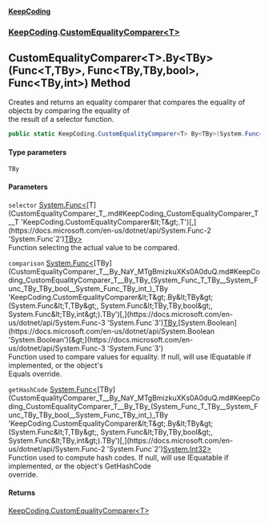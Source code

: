 #### [KeepCoding](index.md 'index')
### [KeepCoding](KeepCoding.md 'KeepCoding').[CustomEqualityComparer&lt;T&gt;](CustomEqualityComparer_T_.md 'KeepCoding.CustomEqualityComparer&lt;T&gt;')
## CustomEqualityComparer&lt;T&gt;.By&lt;TBy&gt;(Func&lt;T,TBy&gt;, Func&lt;TBy,TBy,bool&gt;, Func&lt;TBy,int&gt;) Method
Creates and returns an equality comparer that compares the equality of objects by comparing the equality of  
the result of a selector function.
```csharp
public static KeepCoding.CustomEqualityComparer<T> By<TBy>(System.Func<T,TBy> selector, System.Func<TBy,TBy,bool> comparison=null, System.Func<TBy,int> getHashCode=null);
```
#### Type parameters
<a name='KeepCoding_CustomEqualityComparer_T__By_TBy_(System_Func_T_TBy__System_Func_TBy_TBy_bool__System_Func_TBy_int_)_TBy'></a>
`TBy`  
  
#### Parameters
<a name='KeepCoding_CustomEqualityComparer_T__By_TBy_(System_Func_T_TBy__System_Func_TBy_TBy_bool__System_Func_TBy_int_)_selector'></a>
`selector` [System.Func&lt;](https://docs.microsoft.com/en-us/dotnet/api/System.Func-2 'System.Func`2')[T](CustomEqualityComparer_T_.md#KeepCoding_CustomEqualityComparer_T__T 'KeepCoding.CustomEqualityComparer&lt;T&gt;.T')[,](https://docs.microsoft.com/en-us/dotnet/api/System.Func-2 'System.Func`2')[TBy](CustomEqualityComparer_T__By_NaY_MTgBmizkuXKs0A0duQ.md#KeepCoding_CustomEqualityComparer_T__By_TBy_(System_Func_T_TBy__System_Func_TBy_TBy_bool__System_Func_TBy_int_)_TBy 'KeepCoding.CustomEqualityComparer&lt;T&gt;.By&lt;TBy&gt;(System.Func&lt;T,TBy&gt;, System.Func&lt;TBy,TBy,bool&gt;, System.Func&lt;TBy,int&gt;).TBy')[&gt;](https://docs.microsoft.com/en-us/dotnet/api/System.Func-2 'System.Func`2')  
Function selecting the actual value to be compared.
  
<a name='KeepCoding_CustomEqualityComparer_T__By_TBy_(System_Func_T_TBy__System_Func_TBy_TBy_bool__System_Func_TBy_int_)_comparison'></a>
`comparison` [System.Func&lt;](https://docs.microsoft.com/en-us/dotnet/api/System.Func-3 'System.Func`3')[TBy](CustomEqualityComparer_T__By_NaY_MTgBmizkuXKs0A0duQ.md#KeepCoding_CustomEqualityComparer_T__By_TBy_(System_Func_T_TBy__System_Func_TBy_TBy_bool__System_Func_TBy_int_)_TBy 'KeepCoding.CustomEqualityComparer&lt;T&gt;.By&lt;TBy&gt;(System.Func&lt;T,TBy&gt;, System.Func&lt;TBy,TBy,bool&gt;, System.Func&lt;TBy,int&gt;).TBy')[,](https://docs.microsoft.com/en-us/dotnet/api/System.Func-3 'System.Func`3')[TBy](CustomEqualityComparer_T__By_NaY_MTgBmizkuXKs0A0duQ.md#KeepCoding_CustomEqualityComparer_T__By_TBy_(System_Func_T_TBy__System_Func_TBy_TBy_bool__System_Func_TBy_int_)_TBy 'KeepCoding.CustomEqualityComparer&lt;T&gt;.By&lt;TBy&gt;(System.Func&lt;T,TBy&gt;, System.Func&lt;TBy,TBy,bool&gt;, System.Func&lt;TBy,int&gt;).TBy')[,](https://docs.microsoft.com/en-us/dotnet/api/System.Func-3 'System.Func`3')[System.Boolean](https://docs.microsoft.com/en-us/dotnet/api/System.Boolean 'System.Boolean')[&gt;](https://docs.microsoft.com/en-us/dotnet/api/System.Func-3 'System.Func`3')  
Function used to compare values for equality. If null, will use IEquatable if implemented, or the object's  
Equals override.
  
<a name='KeepCoding_CustomEqualityComparer_T__By_TBy_(System_Func_T_TBy__System_Func_TBy_TBy_bool__System_Func_TBy_int_)_getHashCode'></a>
`getHashCode` [System.Func&lt;](https://docs.microsoft.com/en-us/dotnet/api/System.Func-2 'System.Func`2')[TBy](CustomEqualityComparer_T__By_NaY_MTgBmizkuXKs0A0duQ.md#KeepCoding_CustomEqualityComparer_T__By_TBy_(System_Func_T_TBy__System_Func_TBy_TBy_bool__System_Func_TBy_int_)_TBy 'KeepCoding.CustomEqualityComparer&lt;T&gt;.By&lt;TBy&gt;(System.Func&lt;T,TBy&gt;, System.Func&lt;TBy,TBy,bool&gt;, System.Func&lt;TBy,int&gt;).TBy')[,](https://docs.microsoft.com/en-us/dotnet/api/System.Func-2 'System.Func`2')[System.Int32](https://docs.microsoft.com/en-us/dotnet/api/System.Int32 'System.Int32')[&gt;](https://docs.microsoft.com/en-us/dotnet/api/System.Func-2 'System.Func`2')  
Function used to compute hash codes. If null, will use IEquatable if implemented, or the object's GetHashCode  
override.
  
#### Returns
[KeepCoding.CustomEqualityComparer&lt;](CustomEqualityComparer_T_.md 'KeepCoding.CustomEqualityComparer&lt;T&gt;')[T](CustomEqualityComparer_T_.md#KeepCoding_CustomEqualityComparer_T__T 'KeepCoding.CustomEqualityComparer&lt;T&gt;.T')[&gt;](CustomEqualityComparer_T_.md 'KeepCoding.CustomEqualityComparer&lt;T&gt;')  
